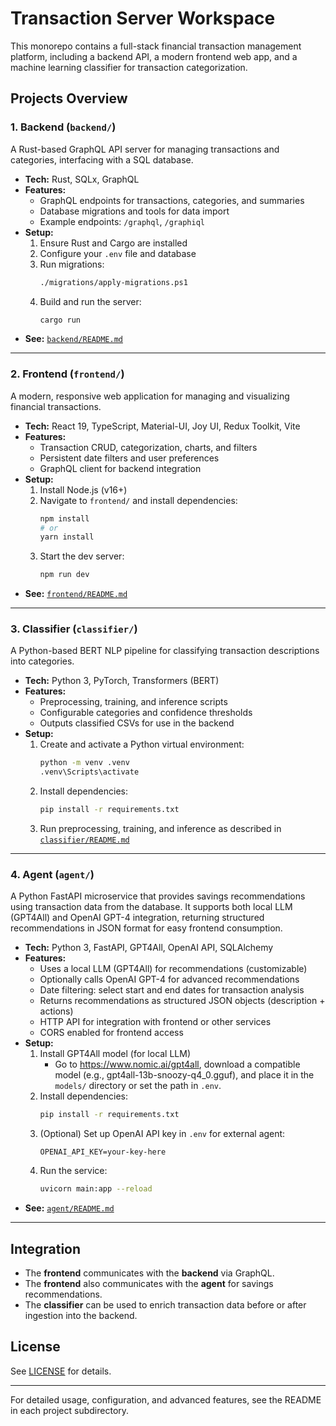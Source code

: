 # Transaction Server Workspace

This monorepo contains a full-stack financial transaction management platform, including a backend API, a modern frontend web app, and a machine learning classifier for transaction categorization.

## Projects Overview

### 1. Backend (`backend/`)
A Rust-based GraphQL API server for managing transactions and categories, interfacing with a SQL database.

- **Tech:** Rust, SQLx, GraphQL
- **Features:**
  - GraphQL endpoints for transactions, categories, and summaries
  - Database migrations and tools for data import
  - Example endpoints: `/graphql`, `/graphiql`
- **Setup:**
  1. Ensure Rust and Cargo are installed
  2. Configure your `.env` file and database
  3. Run migrations:
     ```bash
     ./migrations/apply-migrations.ps1
     ```
  4. Build and run the server:
     ```bash
     cargo run
     ```
- **See:** [`backend/README.md`](backend/README.md)

---

### 2. Frontend (`frontend/`)
A modern, responsive web application for managing and visualizing financial transactions.

- **Tech:** React 19, TypeScript, Material-UI, Joy UI, Redux Toolkit, Vite
- **Features:**
  - Transaction CRUD, categorization, charts, and filters
  - Persistent date filters and user preferences
  - GraphQL client for backend integration
- **Setup:**
  1. Install Node.js (v16+)
  2. Navigate to `frontend/` and install dependencies:
     ```bash
     npm install
     # or
     yarn install
     ```
  3. Start the dev server:
     ```bash
     npm run dev
     ```
- **See:** [`frontend/README.md`](frontend/README.md)

---

### 3. Classifier (`classifier/`)
A Python-based BERT NLP pipeline for classifying transaction descriptions into categories.

- **Tech:** Python 3, PyTorch, Transformers (BERT)
- **Features:**
  - Preprocessing, training, and inference scripts
  - Configurable categories and confidence thresholds
  - Outputs classified CSVs for use in the backend
- **Setup:**
  1. Create and activate a Python virtual environment:
     ```bash
     python -m venv .venv
     .venv\Scripts\activate
     ```
  2. Install dependencies:
     ```bash
     pip install -r requirements.txt
     ```
  3. Run preprocessing, training, and inference as described in [`classifier/README.md`](classifier/README.md)

---

### 4. Agent (`agent/`)
A Python FastAPI microservice that provides savings recommendations using transaction data from the database. It supports both local LLM (GPT4All) and OpenAI GPT-4 integration, returning structured recommendations in JSON format for easy frontend consumption.

- **Tech:** Python 3, FastAPI, GPT4All, OpenAI API, SQLAlchemy
- **Features:**
  - Uses a local LLM (GPT4All) for recommendations (customizable)
  - Optionally calls OpenAI GPT-4 for advanced recommendations
  - Date filtering: select start and end dates for transaction analysis
  - Returns recommendations as structured JSON objects (description + actions)
  - HTTP API for integration with frontend or other services
  - CORS enabled for frontend access
- **Setup:**
  1. Install GPT4All model (for local LLM)
     - Go to https://www.nomic.ai/gpt4all, download a compatible model (e.g., gpt4all-13b-snoozy-q4_0.gguf), and place it in the `models/` directory or set the path in `.env`.
  2. Install dependencies:
     ```bash
     pip install -r requirements.txt
     ```
  3. (Optional) Set up OpenAI API key in `.env` for external agent:
     ```
     OPENAI_API_KEY=your-key-here
     ```
  4. Run the service:
     ```bash
     uvicorn main:app --reload
     ```
- **See:** [`agent/README.md`](agent/README.md)

---

## Integration
- The **frontend** communicates with the **backend** via GraphQL.
- The **frontend** also communicates with the **agent** for savings recommendations.
- The **classifier** can be used to enrich transaction data before or after ingestion into the backend.

## License
See [LICENSE](LICENSE) for details.

---

For detailed usage, configuration, and advanced features, see the README in each project subdirectory.
